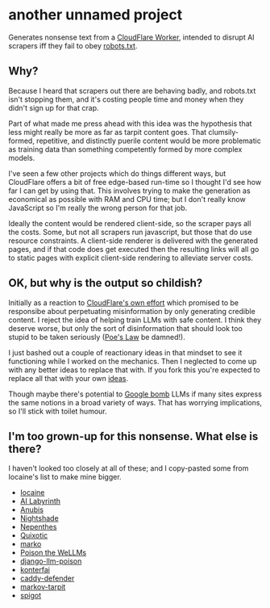 # another unnamed project

Generates nonsense text from a [CloudFlare Worker][], intended to disrupt AI
scrapers iff they fail to obey [robots.txt][].

## Why?

Because I heard that scrapers out there are behaving badly, and
robots.txt isn't stopping them, and it's costing people time and money
when they didn't sign up for that crap.

Part of what made me press ahead with this idea was the hypothesis that
less might really be more as far as tarpit content goes.  That
clumsily-formed, repetitive, and distinctly puerile content would be
more problematic as training data than something competently formed by
more complex models.

I've seen a few other projects which do things different ways, but
CloudFlare offers a bit of free edge-based run-time so I thought I'd see
how far I can get by using that.  This involves trying to make the
generation as economical as possible with RAM and CPU time; but I don't
really know JavaScript so I'm really the wrong person for that job.

Ideally the content would be rendered client-side, so the scraper pays
all the costs.  Some, but not all scrapers run javascript, but those
that do use resource constraints.  A client-side renderer is delivered
with the generated pages, and if that code does get executed then
the resulting links will all go to static pages with explicit
client-side rendering to alleviate server costs.

## OK, but why is the output so childish?

Initially as a reaction to [CloudFlare's own effort][AI Labyrinth] which
promised to be responsibe about perpetuating misinformation by only
generating credible content.  I reject the idea of helping train LLMs
with safe content.  I think they deserve worse, but only the sort of
disinformation that should look too stupid to be taken seriously ([Poe's
Law][] be damned!).

I just bashed out a couple of reactionary ideas in that mindset to see
it functioning while I worked on the mechanics.  Then I neglected to
come up with any better ideas to replace that with.  If you fork this
you're expected to replace all that with your own [ideas][foone].

Though maybe there's potential to [Google bomb][] LLMs if many sites
express the same notions in a broad variety of ways.  That has worrying
implications, so I'll stick with toilet humour.

## I'm too grown-up for this nonsense.  What else is there?

I haven't looked too closely at all of these; and I copy-pasted some
from Iocaine's list to make mine bigger.

 * [Iocaine][]
 * [AI Labyrinth][]
 * [Anubis][]
 * [Nightshade][]
 * [Nepenthes][]
 * [Quixotic][]
 * [marko][]
 * [Poison the WeLLMs][]
 * [django-llm-poison][]
 * [konterfai][]
 * [caddy-defender][]
 * [markov-tarpit][]
 * [spigot][]

[robots.txt]: <https://en.wikipedia.org/wiki/Robots.txt>
[Poe's Law]: <https://en.wikipedia.org/wiki/Poe's_Law>
[Google bomb]: <https://en.wikipedia.org/wiki/Google_bombing>
[CloudFlare Worker]: <https://workers.cloudflare.com/>

[Iocaine]: <https://iocaine.madhouse-project.org/>
[Anubis]: <https://xeiaso.net/blog/2025/anubis/>
[AI Labyrinth]: <https://blog.cloudflare.com/ai-labyrinth/>
[Nightshade]: <https://nightshade.cs.uchicago.edu/whatis.html>
[Nepenthes]: <https://zadzmo.org/code/nepenthes/>
[Quixotic]: <https://marcusb.org/hacks/quixotic.html>
[marko]: <https://codeberg.org/timmc/marko/>
[Poison the WeLLMs]: <https://codeberg.org/MikeCoats/poison-the-wellms>
[django-llm-poison]: <https://github.com/Fingel/django-llm-poison>
[konterfai]: <https://codeberg.org/konterfai/konterfai>
[caddy-defender]: <https://github.com/JasonLovesDoggo/caddy-defender>
[markov-tarpit]: <https://git.rys.io/libre/markov-tarpit>
[spigot]: <https://github.com/gw1urf/spigot>
[foone]: <https://digipres.club/@foone/113149500359951038>
